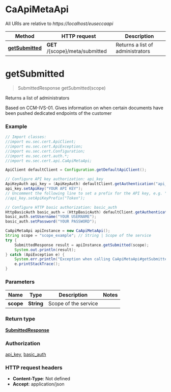 # CaApiMetaApi

All URIs are relative to *https://localhost/euseccaapi*

Method | HTTP request | Description
------------- | ------------- | -------------
[**getSubmitted**](CaApiMetaApi.md#getSubmitted) | **GET** /{scope}/meta/submitted | Returns a list of administrators


<a name="getSubmitted"></a>
# **getSubmitted**
> SubmittedResponse getSubmitted(scope)

Returns a list of administrators

Based on CCM-IVS-01. Gives information on when certain documents have been pushed dedicated endpoints of the customer

### Example
```java
// Import classes:
//import eu.sec.cert.ApiClient;
//import eu.sec.cert.ApiException;
//import eu.sec.cert.Configuration;
//import eu.sec.cert.auth.*;
//import eu.sec.cert.api.CaApiMetaApi;

ApiClient defaultClient = Configuration.getDefaultApiClient();

// Configure API key authorization: api_key
ApiKeyAuth api_key = (ApiKeyAuth) defaultClient.getAuthentication("api_key");
api_key.setApiKey("YOUR API KEY");
// Uncomment the following line to set a prefix for the API key, e.g. "Token" (defaults to null)
//api_key.setApiKeyPrefix("Token");

// Configure HTTP basic authorization: basic_auth
HttpBasicAuth basic_auth = (HttpBasicAuth) defaultClient.getAuthentication("basic_auth");
basic_auth.setUsername("YOUR USERNAME");
basic_auth.setPassword("YOUR PASSWORD");

CaApiMetaApi apiInstance = new CaApiMetaApi();
String scope = "scope_example"; // String | Scope of the service
try {
    SubmittedResponse result = apiInstance.getSubmitted(scope);
    System.out.println(result);
} catch (ApiException e) {
    System.err.println("Exception when calling CaApiMetaApi#getSubmitted");
    e.printStackTrace();
}
```

### Parameters

Name | Type | Description  | Notes
------------- | ------------- | ------------- | -------------
 **scope** | **String**| Scope of the service |

### Return type

[**SubmittedResponse**](SubmittedResponse.md)

### Authorization

[api_key](../README.md#api_key), [basic_auth](../README.md#basic_auth)

### HTTP request headers

 - **Content-Type**: Not defined
 - **Accept**: application/json

